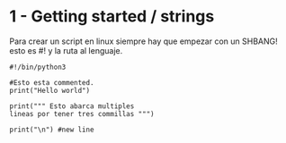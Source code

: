# 1 - Getting started / strings

Para crear un script en linux siempre hay que empezar con un SHBANG! esto es \#! y la ruta al lenguaje. 

```text
#!/bin/python3
```

```text
#Esto esta commented.
print("Hello world")

print(""" Esto abarca multiples 
lineas por tener tres commillas """)

print("\n") #new line
```



